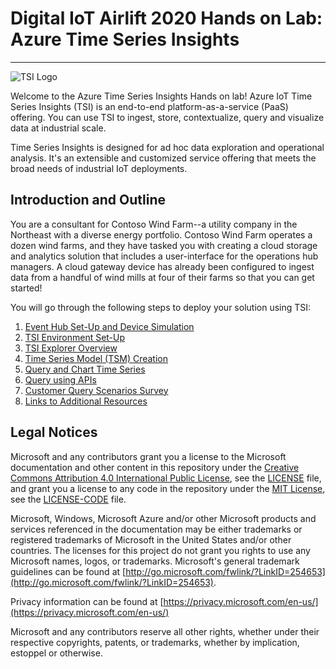 # Digital IoT Airlift 2020 Hands on Lab: Azure Time Series Insights

-----------------------------------------
![TSI Logo](https://azure-samples.github.io/azureiotlabs/timeseriesinsights/images/timeseriesinsights.jpg)

Welcome to the Azure Time Series Insights Hands on lab! Azure IoT Time Series Insights (TSI) is an end-to-end platform-as-a-service (PaaS) offering. You can use TSI to ingest, store, contextualize, query and visualize data at industrial scale.

Time Series Insights is designed for ad hoc data exploration and operational analysis. It's an extensible and customized service offering that meets the broad needs of industrial IoT deployments. 

## Introduction and Outline

You are a consultant for Contoso Wind Farm--a utility company in the Northeast with a diverse energy portfolio. Contoso Wind Farm operates a dozen wind farms, and they have tasked you with creating a cloud storage and analytics solution that includes a user-interface for the operations hub managers. A cloud gateway device has already been configured to ingest data from a handful of wind mills at four of their farms so that you can get started!

You will go through the following steps to deploy your solution using TSI:

1. [Event Hub Set-Up and Device Simulation](step-01-hub-and-data-sim/)
1. [TSI Environment Set-Up](step-02-tsi-env-creation/)
1. [TSI Explorer Overview](step-03-explorer-intro/)
1. [Time Series Model (TSM) Creation](step-04-tsm-creation/)
1. [Query and Chart Time Series](step-05-charting/)
1. [Query using APIs](step-06-postman-apis/)
1. [Customer Query Scenarios Survey](step-07-customer-scenario-survey)
1. [Links to Additional Resources](step-08-resource-links/)

## Legal Notices

Microsoft and any contributors grant you a license to the Microsoft documentation and other content
in this repository under the [Creative Commons Attribution 4.0 International Public License](https://creativecommons.org/licenses/by/4.0/legalcode),
see the [LICENSE](LICENSE) file, and grant you a license to any code in the repository under the [MIT License](https://opensource.org/licenses/MIT), see the
[LICENSE-CODE](LICENSE-CODE) file.

Microsoft, Windows, Microsoft Azure and/or other Microsoft products and services referenced in the documentation
may be either trademarks or registered trademarks of Microsoft in the United States and/or other countries.
The licenses for this project do not grant you rights to use any Microsoft names, logos, or trademarks.
Microsoft's general trademark guidelines can be found at [http://go.microsoft.com/fwlink/?LinkID=254653](http://go.microsoft.com/fwlink/?LinkID=254653).

Privacy information can be found at [https://privacy.microsoft.com/en-us/](https://privacy.microsoft.com/en-us/)

Microsoft and any contributors reserve all other rights, whether under their respective copyrights, patents,
or trademarks, whether by implication, estoppel or otherwise.

